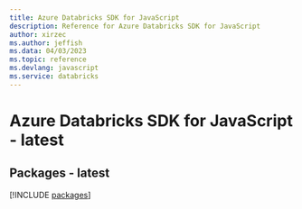 ```yaml
---
title: Azure Databricks SDK for JavaScript
description: Reference for Azure Databricks SDK for JavaScript
author: xirzec
ms.author: jeffish
ms.data: 04/03/2023
ms.topic: reference
ms.devlang: javascript
ms.service: databricks
---
```

# Azure Databricks SDK for JavaScript - latest
## Packages - latest
[!INCLUDE [packages](databricks-index.md)]